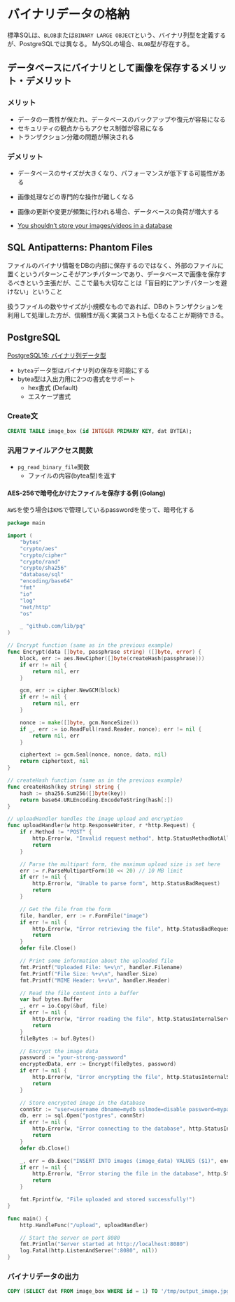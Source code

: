 # バイナリデータの格納

標準SQLは、`BLOB`または`BINARY LARGE OBJECT`という、バイナリ列型を定義するが、PostgreSQLでは異なる。
MySQLの場合、`BLOB`型が存在する。

## データベースにバイナリとして画像を保存するメリット・デメリット

### メリット

- データの一貫性が保たれ、データベースのバックアップや復元が容易になる
- セキュリティの観点からもアクセス制御が容易になる
- トランザクション分離の問題が解決される


### デメリット

- データベースのサイズが大きくなり、パフォーマンスが低下する可能性がある
- 画像処理などの専門的な操作が難しくなる
- 画像の更新や変更が頻繁に行われる場合、データベースの負荷が増大する

- [You shouldn’t store your images/videos in a database](https://medium.com/ensias-it/you-shouldnt-store-your-images-videos-in-a-database-6a78ffa277b2)

## SQL Antipatterns: Phantom Files

ファイルのバイナリ情報をDBの内部に保存するのではなく、外部のファイルに置くというパターンこそがアンチパターンであり、データベースで画像を保存するべきという主張だが、ここで最も大切なことは「盲目的にアンチパターンを避けない」ということ

扱うファイルの数やサイズが小規模なものであれば、DBのトランザクションを利用して処理した方が、信頼性が高く実装コストも低くなることが期待できる。

## PostgreSQL

[PostgreSQL16: バイナリ列データ型](https://www.postgresql.jp/document/16/html/datatype-binary.html)

- `bytea`データ型はバイナリ列の保存を可能にする
- bytea型は入出力用に2つの書式をサポート
  - hex書式 (Default)
  - エスケープ書式

### Create文

```sql
CREATE TABLE image_box (id INTEGER PRIMARY KEY, dat BYTEA);
```

### 汎用ファイルアクセス関数

- `pg_read_binary_file`関数
  - ファイルの内容(bytea型)を返す

#### AES-256で暗号化かけたファイルを保存する例 (Golang)

`AWS`を使う場合は`KMS`で管理しているpasswordを使って、暗号化する

```go
package main

import (
	"bytes"
	"crypto/aes"
	"crypto/cipher"
	"crypto/rand"
	"crypto/sha256"
	"database/sql"
	"encoding/base64"
	"fmt"
	"io"
	"log"
	"net/http"
	"os"

	_ "github.com/lib/pq"
)

// Encrypt function (same as in the previous example)
func Encrypt(data []byte, passphrase string) ([]byte, error) {
	block, err := aes.NewCipher([]byte(createHash(passphrase)))
	if err != nil {
		return nil, err
	}

	gcm, err := cipher.NewGCM(block)
	if err != nil {
		return nil, err
	}

	nonce := make([]byte, gcm.NonceSize())
	if _, err := io.ReadFull(rand.Reader, nonce); err != nil {
		return nil, err
	}

	ciphertext := gcm.Seal(nonce, nonce, data, nil)
	return ciphertext, nil
}

// createHash function (same as in the previous example)
func createHash(key string) string {
	hash := sha256.Sum256([]byte(key))
	return base64.URLEncoding.EncodeToString(hash[:])
}

// uploadHandler handles the image upload and encryption
func uploadHandler(w http.ResponseWriter, r *http.Request) {
	if r.Method != "POST" {
		http.Error(w, "Invalid request method", http.StatusMethodNotAllowed)
		return
	}

	// Parse the multipart form, the maximum upload size is set here
	err := r.ParseMultipartForm(10 << 20) // 10 MB limit
	if err != nil {
		http.Error(w, "Unable to parse form", http.StatusBadRequest)
		return
	}

	// Get the file from the form
	file, handler, err := r.FormFile("image")
	if err != nil {
		http.Error(w, "Error retrieving the file", http.StatusBadRequest)
		return
	}
	defer file.Close()

	// Print some information about the uploaded file
	fmt.Printf("Uploaded File: %+v\n", handler.Filename)
	fmt.Printf("File Size: %+v\n", handler.Size)
	fmt.Printf("MIME Header: %+v\n", handler.Header)

	// Read the file content into a buffer
	var buf bytes.Buffer
	_, err = io.Copy(&buf, file)
	if err != nil {
		http.Error(w, "Error reading the file", http.StatusInternalServerError)
		return
	}
	fileBytes := buf.Bytes()

	// Encrypt the image data
	password := "your-strong-password"
	encryptedData, err := Encrypt(fileBytes, password)
	if err != nil {
		http.Error(w, "Error encrypting the file", http.StatusInternalServerError)
		return
	}

	// Store encrypted image in the database
	connStr := "user=username dbname=mydb sslmode=disable password=mypassword"
	db, err := sql.Open("postgres", connStr)
	if err != nil {
		http.Error(w, "Error connecting to the database", http.StatusInternalServerError)
		return
	}
	defer db.Close()

	_, err = db.Exec("INSERT INTO images (image_data) VALUES ($1)", encryptedData)
	if err != nil {
		http.Error(w, "Error storing the file in the database", http.StatusInternalServerError)
		return
	}

	fmt.Fprintf(w, "File uploaded and stored successfully!")
}

func main() {
	http.HandleFunc("/upload", uploadHandler)

	// Start the server on port 8080
	fmt.Println("Server started at http://localhost:8080")
	log.Fatal(http.ListenAndServe(":8080", nil))
}
```

### バイナリデータの出力

```sql
COPY (SELECT dat FROM image_box WHERE id = 1) TO '/tmp/output_image.jpg' WITH (FORMAT binary);
```
